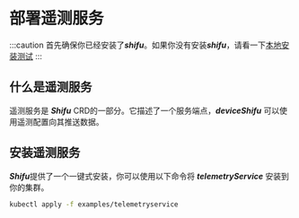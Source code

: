 # 部署遥测服务
:::caution
首先确保你已经安装了***shifu***。如果你没有安装***shifu***，请看一下[本地安装测试](.../install-shifu-dev.md)
:::

## 什么是遥测服务

遥测服务是 ***Shifu*** CRD的一部分。它描述了一个服务端点，***deviceShifu*** 可以使用遥测配置向其推送数据。


## 安装遥测服务

***Shifu***提供了一个一键式安装，你可以使用以下命令将 ***telemetryService*** 安装到你的集群。

```bash
kubectl apply -f examples/telemetryservice
```